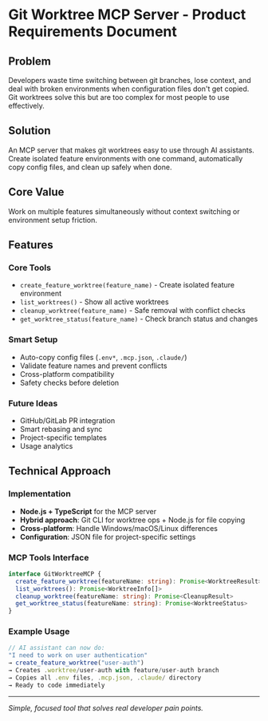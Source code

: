 # Git Worktree MCP Server - Product Requirements Document

## Problem
Developers waste time switching between git branches, lose context, and deal with broken environments when configuration files don't get copied. Git worktrees solve this but are too complex for most people to use effectively.

## Solution
An MCP server that makes git worktrees easy to use through AI assistants. Create isolated feature environments with one command, automatically copy config files, and clean up safely when done.

## Core Value
Work on multiple features simultaneously without context switching or environment setup friction.

## Features

### Core Tools
- `create_feature_worktree(feature_name)` - Create isolated feature environment  
- `list_worktrees()` - Show all active worktrees
- `cleanup_worktree(feature_name)` - Safe removal with conflict checks
- `get_worktree_status(feature_name)` - Check branch status and changes

### Smart Setup
- Auto-copy config files (`.env*`, `.mcp.json`, `.claude/`)
- Validate feature names and prevent conflicts  
- Cross-platform compatibility
- Safety checks before deletion

### Future Ideas
- GitHub/GitLab PR integration
- Smart rebasing and sync
- Project-specific templates
- Usage analytics

## Technical Approach

### Implementation
- **Node.js + TypeScript** for the MCP server
- **Hybrid approach**: Git CLI for worktree ops + Node.js for file copying
- **Cross-platform**: Handle Windows/macOS/Linux differences
- **Configuration**: JSON file for project-specific settings

### MCP Tools Interface
```typescript
interface GitWorktreeMCP {
  create_feature_worktree(featureName: string): Promise<WorktreeResult>
  list_worktrees(): Promise<WorktreeInfo[]>
  cleanup_worktree(featureName: string): Promise<CleanupResult>
  get_worktree_status(featureName: string): Promise<WorktreeStatus>
}
```

### Example Usage
```typescript
// AI assistant can now do:
"I need to work on user authentication"
→ create_feature_worktree("user-auth") 
→ Creates .worktree/user-auth with feature/user-auth branch
→ Copies all .env files, .mcp.json, .claude/ directory
→ Ready to code immediately
```

---

*Simple, focused tool that solves real developer pain points.*